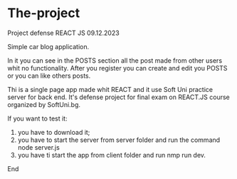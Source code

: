 # The-project
Project defense REACT JS 09.12.2023

Simple car blog application. 

In it you can see in the POSTS section all the post made from other users whit no functionality. 
After you register you can create and edit you POSTS or you can like others posts.

Thi is a single page app made whit REACT and it use Soft Uni practice server for back end. 
It's defense project for final exam on REACT.JS course organized by SoftUni.bg. 

If you want to test it:
1. you have to download it;
2. you have to start the server from server folder and run the command node server.js
3. you have ti start the app from client folder and run nmp run dev.

End
